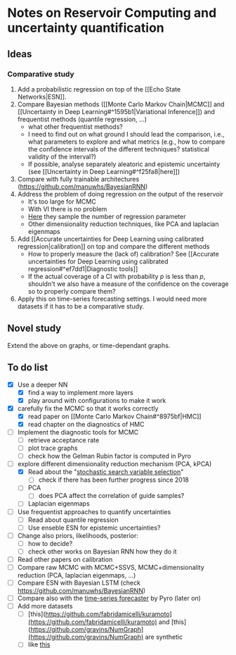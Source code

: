 # Notes on Reservoir Computing and uncertainty quantification
## Ideas
### Comparative study
1) Add a probabilistic regression on top of the [[Echo State Networks|ESN]].
2) Compare Bayesian methods ([[Monte Carlo Markov Chain|MCMC]] and [[Uncertainty in Deep Learning#^1595b1|Variational Inference]]) and frequentist methods (quantile regression, ...)
	- what other frequentist methods?
	- I need to find out on what ground I should lead the comparison, i.e., what parameters to explore and what metrics (e.g., how to compare the confidence intervals of the different techniques? statistical validity of the interval?)
	- If possible, analyse separately aleatoric and epistemic uncertainty (see [[Uncertainty in Deep Learning#^f25fa8|here]])
3) Compare with fully trainable architectures (https://github.com/manuwhs/BayesianRNN)
4) Address the problem of doing regression on the output of the reservoir
	- It's too large for MCMC
	- With VI there is no problem
	- [Here](https://arxiv.org/abs/1806.10728) they sample the number of regression parameter
	- Other dimensionality reduction techniques, like PCA and laplacian eigenmaps
5) Add [[Accurate uncertainties for Deep Learning using calibrated regression|calibration]] on top and compare the different methods
	- How to properly measure the (lack of) calibration? See [[Accurate uncertainties for Deep Learning using calibrated regression#^ef7dd1|Diagnostic tools]]
	- If the actual coverage of a CI with probability $p$ is less than $p$, shouldn't we also have a measure of the confidence on the coverage so to properly compare them?
6) Apply this on time-series forecasting settings. I would need more datasets if it has to be a comparative study.

## Novel study
Extend the above on graphs, or time-dependant graphs.


## To do list
- [x] Use a deeper NN
	- [x] find a way to implement more layers
	- [x] play around with configurations to make it work
- [x] carefully fix the MCMC so that it works correctly
	- [x] read paper on [[Monte Carlo Markov Chain#^8975bf|HMC]]
	- [x] read chapter on the diagnostics of HMC
- [ ] Implement the diagnostic tools for MCMC
	- [ ] retrieve acceptance rate
	- [ ] plot trace graphs
	- [ ] check how the Gelman Rubin factor is computed in Pyro
- [ ] explore different dimensionality reduction mechanism (PCA, kPCA)
	- [x] Read about the "[stochastic search variable selection](https://onlinelibrary.wiley.com/doi/epdf/10.1002/env.2553)"
		- [ ] check if there has been further progress since 2018
	- [ ] PCA
		- [ ] does PCA affect the correlation of guide samples?
	- [ ] Laplacian eigenmaps
- [ ] Use frequentist approaches to quantify uncertainties
	- [ ] Read about quantile regression
	- [ ] Use enseble ESN for epistemic uncertainties?
- [ ] Change also priors, likelihoods, posterior:
	- [ ] how to decide?
	- [ ] check other works on Bayesian RNN how they do it
- [ ] Read other papers on calibration
- [ ] Compare raw MCMC with MCMC+SSVS, MCMC+dimensionality reduction (PCA, laplacian eigenmaps, ...)
- [ ] Compare ESN with Bayesian LSTM (check https://github.com/manuwhs/BayesianRNN)
- [ ] Compare also with the [time-series forecaster](https://pyro.ai/examples/forecasting_i.html9) by Pyro (later on)
- [ ] Add more datasets
	- [ ] [this](https://github.com/fabridamicelli/kuramoto](https://github.com/fabridamicelli/kuramoto) and [this](https://github.com/gravins/NumGraph](https://github.com/gravins/NumGraph) are synthetic
	- [ ] like [this](https://www.kaggle.com/code/mfaaris/3-ways-to-deal-with-time-series-forecasting)
